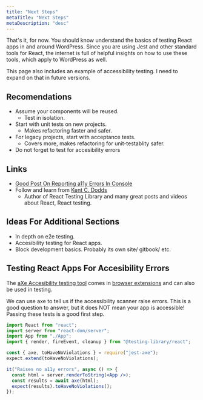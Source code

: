 ```yaml
---
title: "Next Steps"
metaTitle: "Next Steps"
metaDescription: "desc"
---
```


That's it, for now. You should know understand the basics of testing React apps in and around WordPress. Since you are using Jest and other standard tools for React, the internet is full of helpful insights on how to use these tools, which apply to WordPress as well.

This page also includes an example of accessibility testing. I need to expand on that in future versions.

## Recomendations

- Assume your components will be reused.
  - Test in isolation.
- Start with unit tests on new projects.
  - Makes refactoring faster and safer.
- For legacy projects, start with acceptance tests.
  - Covers more, makes refactoring for unit-testablity safer.
- Do not forget to test for accesibility errors

## Links

- [Good Post On Reporting a11y Errors In Console](https://web.dev/accessibility-auditing-react)
- Follow and learn from [Kent C. Dodds](https://kentcdodds.com/)
  - Author of React Testing Library and many great posts and videos about React, React testing.

## Ideas For Additional Sections

- In depth on e2e testing.
- Accesibility testing for React apps.
- Block development basics. Probably its own site/ gitbook/ etc.

## Testing React Apps For Accesibility Errors

The [aXe Accesibility testing tool](https://www.deque.com/axe/) comes in [browser extensions](https://chrome.google.com/webstore/detail/axe/lhdoppojpmngadmnindnejefpokejbdd?hl=en-US) and can also be used in testing.

We can use axe to tell us if the accessibility scanner raise errors. This is a good question to answer, but it does NOT mean your app is accessible! Passing these tests is a good first step.

```jsx
import React from "react";
import server from "react-dom/server";
import App from "./App";
import { render, fireEvent, cleanup } from "@testing-library/react";

const { axe, toHaveNoViolations } = require("jest-axe");
expect.extend(toHaveNoViolations);

it("Raises no a11y errors", async () => {
  const html = server.renderToString(<App />);
  const results = await axe(html);
  expect(results).toHaveNoViolations();
});
```
